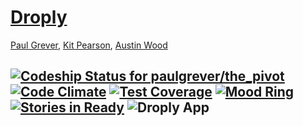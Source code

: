 # [Droply](https://droply.herokuapp.com/)

[Paul Grever](https://github.com/paulgrever/),
[Kit Pearson](https://github.com/kpearson/),
[Austin Wood](https://github.com/indiesquidge/)

[![Codeship Status for paulgrever/the_pivot](https://codeship.com/projects/5bd70700-ba09-0132-7c8f-2691bdfa8dd9/status?branch=master)](https://codeship.com/projects/71798)
[![Code Climate](https://codeclimate.com/github/paulgrever/the_pivot/badges/gpa.svg)](https://codeclimate.com/github/paulgrever/the_pivot)
[![Test Coverage](https://codeclimate.com/github/paulgrever/the_pivot/badges/coverage.svg)](https://codeclimate.com/github/paulgrever/the_pivot)
[![Mood Ring](http://moodring.black/repos/106/badge.svg)](http://moodring.black/repos/106)
[![Stories in Ready](https://badge.waffle.io/paulgrever/the_pivot.svg?label=ready&title=Ready)](http://waffle.io/paulgrever/the_pivot)
![Droply App](http://i.imgur.com/lAcBdoe.png)
---
